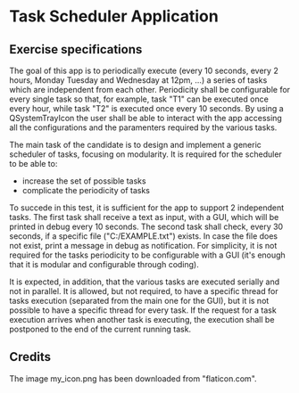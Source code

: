 # Task Scheduler Application

## Exercise specifications

The goal of this app is to periodically execute (every 10 seconds, every 2 hours, Monday Tuesday and Wednesday at 12pm, ...)
a series of tasks which are independent from each other. Periodicity shall be configurable for every single task so that,
for example, task "T1" can be executed once every hour, while task "T2" is executed once every 10 seconds.
By using a QSystemTrayIcon the user shall be able to interact with the app accessing all the configurations and 
the paramenters required by the various tasks.

The main task of the candidate is to design and implement a generic scheduler of tasks, focusing on modularity.
It is required for the scheduler to be able to:

- increase the set of possible tasks
- complicate the periodicity of tasks

To succede in this test, it is sufficient for the app to support 2 independent tasks. The first task shall receive a text as input,
with a GUI, which will be printed in debug every 10 seconds. The second task shall check, every 30 seconds, if a specific file ("C:/EXAMPLE.txt") exists.
In case the file does not exist, print a message in debug as notification. For simplicity, it is not required for the tasks periodicity to be configurable with a GUI
(it's enough that it is modular and configurable through coding).

It is expected, in addition, that the various tasks are executed serially and not in parallel. It is allowed, but not required,
to have a specific thread  for tasks execution (separated from the main one for the GUI), but it is not possible to have a specific thread for every task.
If the request for a task execution arrives when another task is executing, the execution shall be postponed to the end of the current running task.

## Credits

The image my_icon.png has been downloaded from "flaticon.com".



